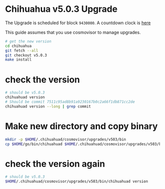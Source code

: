 # Chihuahua v5.0.3 Upgrade

The Upgrade is scheduled for block `9430000`. A countdown clock is [here](https://www.mintscan.io/chihuahua/blocks/9430000)

This guide assumes that you use cosmovisor to manage upgrades.

```bash
# get the new version
cd chihuahua
git fetch --all
git checkout v5.0.3
make install
```

# check the version

```bash
# should be v5.0.3
chihuahuad version
# Should be commit 7511c95ad8b91a9230167b0c2a66f1db871cc2de
chihuahuad version --long | grep commit
```

# Make new directory and copy binary

```bash
mkdir -p $HOME/.chihuahuad/cosmovisor/upgrades/v503/bin
cp $HOME/go/bin/chihuahuad $HOME/.chihuahuad/cosmovisor/upgrades/v503/bin
```

# check the version again

```bash
# should be v5.0.3
$HOME/.chihuahuad/cosmovisor/upgrades/v503/bin/chihuahuad version
```
